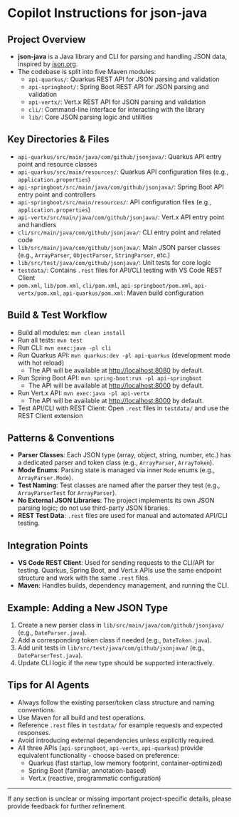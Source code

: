 # Copilot Instructions for json-java

## Project Overview

- **json-java** is a Java library and CLI for parsing and handling JSON data, inspired by [json.org](http://json.org).
- The codebase is split into five Maven modules:
  - `api-quarkus/`: Quarkus REST API for JSON parsing and validation
  - `api-springboot/`: Spring Boot REST API for JSON parsing and validation
  - `api-vertx/`: Vert.x REST API for JSON parsing and validation
  - `cli/`: Command-line interface for interacting with the library
  - `lib/`: Core JSON parsing logic and utilities

## Key Directories & Files

- `api-quarkus/src/main/java/com/github/jsonjava/`: Quarkus API entry point and resource classes
- `api-quarkus/src/main/resources/`: Quarkus API configuration files (e.g., `application.properties`)
- `api-springboot/src/main/java/com/github/jsonjava/`: Spring Boot API entry point and controllers
- `api-springboot/src/main/resources/`: API configuration files (e.g., `application.properties`)
- `api-vertx/src/main/java/com/github/jsonjava/`: Vert.x API entry point and handlers
- `cli/src/main/java/com/github/jsonjava/`: CLI entry point and related code
- `lib/src/main/java/com/github/jsonjava/`: Main JSON parser classes (e.g., `ArrayParser`, `ObjectParser`, `StringParser`, etc.)
- `lib/src/test/java/com/github/jsonjava/`: Unit tests for core logic
- `testdata/`: Contains `.rest` files for API/CLI testing with VS Code REST Client
- `pom.xml`, `lib/pom.xml`, `cli/pom.xml`, `api-springboot/pom.xml`, `api-vertx/pom.xml`, `api-quarkus/pom.xml`: Maven build configuration

## Build & Test Workflow

- Build all modules: `mvn clean install`
- Run all tests: `mvn test`
- Run CLI: `mvn exec:java -pl cli`
- Run Quarkus API: `mvn quarkus:dev -pl api-quarkus` (development mode with hot reload)
  - The API will be available at [http://localhost:8080](http://localhost:8080) by default.
- Run Spring Boot API: `mvn spring-boot:run -pl api-springboot`
  - The API will be available at [http://localhost:8000](http://localhost:8000) by default.
- Run Vert.x API: `mvn exec:java -pl api-vertx`
  - The API will be available at [http://localhost:8000](http://localhost:8000) by default.
- Test API/CLI with REST Client: Open `.rest` files in `testdata/` and use the REST Client extension

## Patterns & Conventions

- **Parser Classes**: Each JSON type (array, object, string, number, etc.) has a dedicated parser and token class (e.g., `ArrayParser`, `ArrayToken`).
- **Mode Enums**: Parsing state is managed via inner `Mode` enums (e.g., `ArrayParser.Mode`).
- **Test Naming**: Test classes are named after the parser they test (e.g., `ArrayParserTest` for `ArrayParser`).
- **No External JSON Libraries**: The project implements its own JSON parsing logic; do not use third-party JSON libraries.
- **REST Test Data**: `.rest` files are used for manual and automated API/CLI testing.

## Integration Points

- **VS Code REST Client**: Used for sending requests to the CLI/API for testing. Quarkus, Spring Boot, and Vert.x APIs use the same endpoint structure and work with the same `.rest` files.
- **Maven**: Handles builds, dependency management, and running the CLI.

## Example: Adding a New JSON Type

1. Create a new parser class in `lib/src/main/java/com/github/jsonjava/` (e.g., `DateParser.java`).
2. Add a corresponding token class if needed (e.g., `DateToken.java`).
3. Add unit tests in `lib/src/test/java/com/github/jsonjava/` (e.g., `DateParserTest.java`).
4. Update CLI logic if the new type should be supported interactively.

## Tips for AI Agents

- Always follow the existing parser/token class structure and naming conventions.
- Use Maven for all build and test operations.
- Reference `.rest` files in `testdata/` for example requests and expected responses.
- Avoid introducing external dependencies unless explicitly required.
- All three APIs (`api-springboot`, `api-vertx`, `api-quarkus`) provide equivalent functionality - choose based on preference:
  - Quarkus (fast startup, low memory footprint, container-optimized)
  - Spring Boot (familiar, annotation-based)
  - Vert.x (reactive, programmatic configuration)

---

If any section is unclear or missing important project-specific details, please provide feedback for further refinement.

